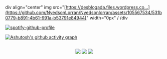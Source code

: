 div align="center"
img src="[https://desblogada.files.wordpress.co...](https://github.com/NyedsonLorran/Nyedsonlorran/assets/105567534/531b0779-b891-4b61-991a-b53791e84944)" width="0px" /
/div


[![spotify-github-profile](https://spotify-github-profile.vercel.app/api/view?uid=6n7cn18l2trc0t63r60lh39f0&cover_image=true&theme=novatorem&show_offline=false&background_color=121212&interchange=false&bar_color=53b14f&bar_color_cover=false)](https://spotify-github-profile.vercel.app/api/view?uid=6n7cn18l2trc0t63r60lh39f0&redirect=true)

[![Ashutosh's github activity graph](https://github-readme-activity-graph.vercel.app/graph?username=nyedsonlorran&bg_color=0a0c10&color=ffffff&line=f5f5f5&point=00ff1e&area=true&hide_border=true)](https://github.com/ashutosh00710/github-readme-activity-graph)

 ## 
 
<div align="center">
<ahref="https://instagram.com/nyedsonlorran" target="_blank"><img src="https://img.shields.io/badge/-Instagram-%#00f721?style=for-the-badge&logo=instagram&logoColor=white"></a>
<ahref="https://www.youtube.com/@nyedsonlorranoficial" target="_blank"><img src="https://img.shields.io/badge/YouTube-%#00f721?style=for-the-badge&logo=youtube&logoColor=white" target="_blank"></a>
<ahref="https://www.linkedin.com/in/nyedsonlorran/" target="_blank"><img src="https://img.shields.io/badge/-LinkedIn-%#00f721?style=for-the-badge&logo=linkedin&logoColor=white"target="_blank"></a>
</div>
  
  
